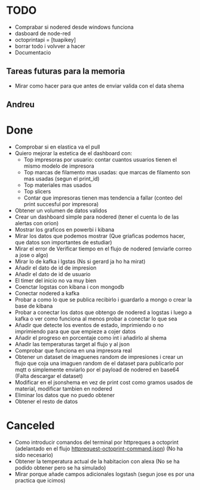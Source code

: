 # TODO
- Comprabar si nodered desde windows funciona
- dasboard de node-red
- octoprintapi = [tuapikey]
- borrar todo i volvver a hacer
- Documentacio


## Tareas futuras para la memoria
- Mirar como hacer para que antes de enviar valida con el data shema

## Andreu

# Done
- Comprobar si en elastica va el pull
- Quiero mejorar la estetica de el dashboard con:
  - Top impresoras por usuario: contar cuantos usuarios tienen el mismo modelo de impresora
  - Top marcas de filamento mas usadas: que marcas de filamento son mas usadas (segun el print_id)
  - Top materiales mas usados
  - Top slicers
  - Contar que impresoras tienen mas tendencia a fallar (conteo del print succesful por impresora)
- Obtener un volumen de datos validos
- Crear un dashboard simple para nodered (tener el cuenta lo de las alertas con orion)
- Mostrar los graficos en powerbi i kibana
- Mirar los datos que podemos mostrar (Que griaficas podemos hacer, que datos son importantes de estudiar)
- Mirar el error de Verificar tiempo en el flujo de nodered (enviarle correo a jose o algo)
- Mirar lo de kafka i lgstas (Ns si gerard ja ho ha mirat)
- Añadir el dato de id de impresion
- Añadir el dato de id de usuario
- El timer del inicio no va muy bien
- Coenctar logstas con kibana i con mongodb 
- Conectar nodered a kafka
- Probar a como lo que se publica recibirlo i guardarlo a mongo o crear la base de kibana
- Probar a conectar los datos que obtengo de nodered a logstas i luego a kafka o ver como funciona al menos probar a conectar lo que sea
- Añadir que detecte los eventos de estado, imprimiendo o no imprimiendo para que que empieze a cojer datos
- Añadir el progreso en porcentaje como int i añadirlo al shema
- Añadir las temperaturas target al flujo y al json
- Comprobar que funciona en una impresora real
- Obtener un dataset de imaguenes random de impresiones i crear un flujo que coja una imaguen random de el dataset para publicarlo por mqtt o simplemente enviarlo por el payload de nodered en base64 (Falta descargar el dataset)
- Modificar en el jsonshema en vez de  print cost como gramos usados de material, modificar tambien en nodered
- Eliminar los datos que no puedo obtener
- Obtener el resto de datos

# Canceled
- Como introducir comandos del terminal por httpreques a octoprint (adelantado en el flujo [httprequest-octoprint-command.json](../Flujos/httprequest-octoprint-command.json)) (No ha sido necesario)
- Obtener la temperatura actual de la habitacion con alexa (No se ha podido obtener pero se ha simulado)
- Mirar porque añade campos adicionales logstash (segun jose es por una practica que icimos)

